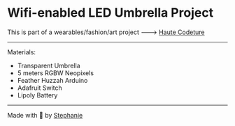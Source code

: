 # Wifi-enabled LED Umbrella Project

This is part of a wearables/fashion/art project ---> [Haute Codeture](https://github.com/traumverloren/led-couture-app)

---

Materials:

* Transparent Umbrella
* 5 meters RGBW Neopixels
* Feather Huzzah Arduino
* Adafruit Switch
* Lipoly Battery

---

Made with 💟 by [Stephanie](https://stephanie.lol)
